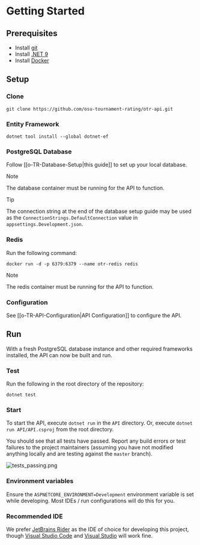# Getting Started

## Prerequisites

* Install [git](https://git-scm.com/downloads)
* Install [.NET 9](https://dotnet.microsoft.com/en-us/download/dotnet/9.0)
* Install [Docker](https://www.docker.com/)

## Setup

### Clone

```Shell
git clone https://github.com/osu-tournament-rating/otr-api.git
```

### Entity Framework

```
dotnet tool install --global dotnet-ef
```

### PostgreSQL Database

Follow [[o-TR-Database-Setup|this guide]] to set up your local database.

> [!note] 
> The database container must be running for the API to function.

> [!tip] 
> The connection string at the end of the database setup guide may be used as the `ConnectionStrings.DefaultConnection` value in `appsettings.Development.json`.

### Redis

Run the following command:

```
docker run -d -p 6379:6379 --name otr-redis redis
```

> [!note] 
> The redis container must be running for the API to function.

### Configuration

See [[o-TR-API-Configuration|API Configuration]] to configure the API.

## Run

With a fresh PostgreSQL database instance and other required frameworks installed, the API can now be built and run.

### Test

Run the following in the root directory of the repository:

```Shell
dotnet test
```

### Start

To start the API, execute `dotnet run` in the `API` directory. Or, execute `dotnet run API/API.csproj` from the root directory.

You should see that all tests have passed. Report any build errors or test failures to the project maintainers (assuming you have not modified anything locally and are testing against the `master` branch).

![tests_passing.png](tests_passing.png)

### Environment variables

Ensure the `ASPNETCORE_ENVIRONMENT=Development` environment variable is set while developing. Most IDEs / run configurations will do this for you.

### Recommended IDE

We prefer [JetBrains Rider](https://www.jetbrains.com/rider/) as the IDE of choice for developing this project, though [Visual Studio Code](https://code.visualstudio.com/) and [Visual Studio](https://visualstudio.microsoft.com/) will work fine.